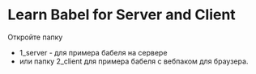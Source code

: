 # Learn Babel for Server and Client

Откройте папку

* 1_server - для примера бабеля на сервере
* или папку 2_client для примера бабеля с вебпаком для браузера.
